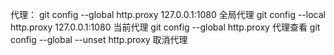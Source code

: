 代理：
git config --global http.proxy 127.0.0.1:1080 全局代理
git config --local http.proxy 127.0.0.1:1080 当前代理
git config --global http.proxy 代理查看
git config --global --unset http.proxy 取消代理
